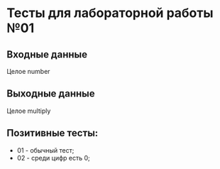 # Тесты для лабораторной работы №01

## Входные данные
Целое number

## Выходные данные
Целое multiply

## Позитивные тесты:
- 01 - обычный тест;
- 02 - среди цифр есть 0;
